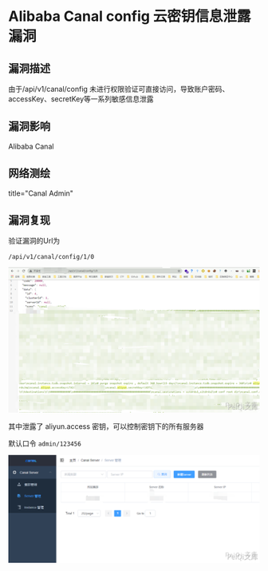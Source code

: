 # Alibaba Canal config 云密钥信息泄露漏洞

## 漏洞描述

由于/api/v1/canal/config  未进行权限验证可直接访问，导致账户密码、accessKey、secretKey等一系列敏感信息泄露

## 漏洞影响

<a-checkbox checked>Alibaba Canal</a-checkbox></br>

## 网络测绘

<a-checkbox checked>title="Canal Admin"</a-checkbox></br>

## 漏洞复现

验证漏洞的Url为

```plain
/api/v1/canal/config/1/0
```

![img](../../../.vuepress/public/img/can-1.png)



其中泄露了 aliyun.access 密钥，可以控制密钥下的所有服务器

默认口令 `admin/123456`

![img](../../../.vuepress/public/img/can-2.png)